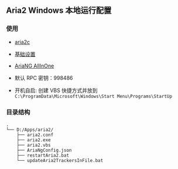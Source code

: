 ## Aria2 Windows 本地运行配置

### 使用

- [aria2c](https://github.com/aria2/aria2/releases)

- [基础设置](https://github.com/P3TERX/aria2.conf/blob/master/aria2.conf)

- [AriaNG AllInOne](https://github.com/mayswind/AriaNg/releases)

- 默认 RPC 密钥：998486

- 开机自启: 创建 VBS 快捷方式并放到 `C:\ProgramData\Microsoft\Windows\Start Menu\Programs\StartUp`

### 目录结构

```
.
└── D:/Apps/aria2/
    ├── aria2.conf
    ├── aria2.exe
    ├── aria2.vbs
    ├── AriaNgConfig.json
    ├── restartAria2.bat
    └── updateAria2TrackersInFile.bat
```

